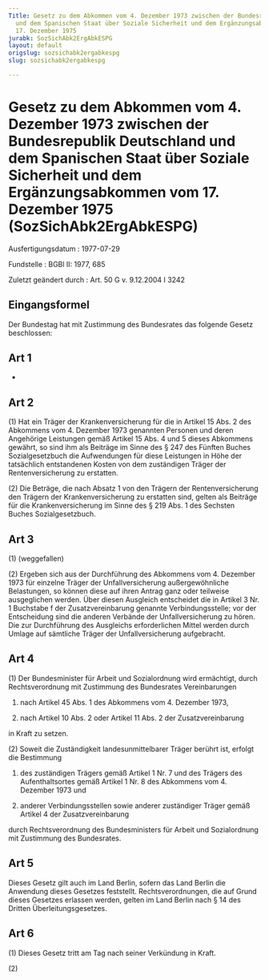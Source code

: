 ```yaml
---
Title: Gesetz zu dem Abkommen vom 4. Dezember 1973 zwischen der Bundesrepublik Deutschland
  und dem Spanischen Staat über Soziale Sicherheit und dem Ergänzungsabkommen vom
  17. Dezember 1975
jurabk: SozSichAbk2ErgAbkESPG
layout: default
origslug: sozsichabk2ergabkespg
slug: sozsichabk2ergabkespg

---
```


# Gesetz zu dem Abkommen vom 4. Dezember 1973 zwischen der Bundesrepublik Deutschland und dem Spanischen Staat über Soziale Sicherheit und dem Ergänzungsabkommen vom 17. Dezember 1975 (SozSichAbk2ErgAbkESPG)

Ausfertigungsdatum
:   1977-07-29

Fundstelle
:   BGBl II: 1977, 685

Zuletzt geändert durch
:   Art. 50 G v. 9.12.2004 I 3242

## Eingangsformel

Der Bundestag hat mit Zustimmung des Bundesrates das folgende Gesetz
beschlossen:

## Art 1

-

## Art 2

(1) Hat ein Träger der Krankenversicherung für die in Artikel 15 Abs.
2 des Abkommens vom 4. Dezember 1973 genannten Personen und deren
Angehörige Leistungen gemäß Artikel 15 Abs. 4 und 5 dieses Abkommens
gewährt, so sind ihm als Beiträge im Sinne des § 247 des Fünften
Buches Sozialgesetzbuch die Aufwendungen für diese Leistungen in Höhe
der tatsächlich entstandenen Kosten von dem zuständigen Träger der
Rentenversicherung zu erstatten.

(2) Die Beträge, die nach Absatz 1 von den Trägern der
Rentenversicherung den Trägern der Krankenversicherung zu erstatten
sind, gelten als Beiträge für die Krankenversicherung im Sinne des §
219 Abs. 1 des Sechsten Buches Sozialgesetzbuch.

## Art 3

(1) (weggefallen)

(2) Ergeben sich aus der Durchführung des Abkommens vom 4. Dezember
1973 für einzelne Träger der Unfallversicherung außergewöhnliche
Belastungen, so können diese auf ihren Antrag ganz oder teilweise
ausgeglichen werden. Über diesen Ausgleich entscheidet die in Artikel
3 Nr. 1 Buchstabe f der Zusatzvereinbarung genannte Verbindungsstelle;
vor der Entscheidung sind die anderen Verbände der Unfallversicherung
zu hören. Die zur Durchführung des Ausgleichs erforderlichen Mittel
werden durch Umlage auf sämtliche Träger der Unfallversicherung
aufgebracht.

## Art 4

(1) Der Bundesminister für Arbeit und Sozialordnung wird ermächtigt,
durch Rechtsverordnung mit Zustimmung des Bundesrates Vereinbarungen

1.  nach Artikel 45 Abs. 1 des Abkommens vom 4. Dezember 1973,


2.  nach Artikel 10 Abs. 2 oder Artikel 11 Abs. 2 der Zusatzvereinbarung



in Kraft zu setzen.

(2) Soweit die Zuständigkeit landesunmittelbarer Träger berührt ist,
erfolgt die Bestimmung

1.  des zuständigen Trägers gemäß Artikel 1 Nr. 7 und des Trägers des
    Aufenthaltsortes gemäß Artikel 1 Nr. 8 des Abkommens vom 4. Dezember
    1973 und


2.  anderer Verbindungsstellen sowie anderer zuständiger Träger gemäß
    Artikel 4 der Zusatzvereinbarung



durch Rechtsverordnung des Bundesministers für Arbeit und
Sozialordnung mit Zustimmung des Bundesrates.

## Art 5

Dieses Gesetz gilt auch im Land Berlin, sofern das Land Berlin die
Anwendung dieses Gesetzes feststellt. Rechtsverordnungen, die auf
Grund dieses Gesetzes erlassen werden, gelten im Land Berlin nach § 14
des Dritten Überleitungsgesetzes.

## Art 6

(1) Dieses Gesetz tritt am Tag nach seiner Verkündung in Kraft.

(2)

